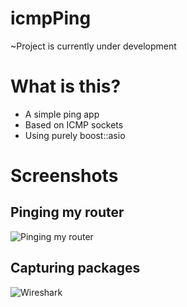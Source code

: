 # icmpPing
~Project is currently under development

# What is this?

* A simple ping app
* Based on ICMP sockets
* Using purely boost::asio

# Screenshots

## Pinging my router

![Pinging my router](https://sun9-71.userapi.com/HKpFZGM4E79Cb8Rh2k9fU6NFasQiSMZeKn0utQ/utSxul9gzAQ.jpg)

## Capturing packages

![Wireshark](https://sun9-15.userapi.com/4rurIr1QmOoYFm9FqploXM79rtGnWryHS3aT9Q/wVgHoPlghXg.jpg)
